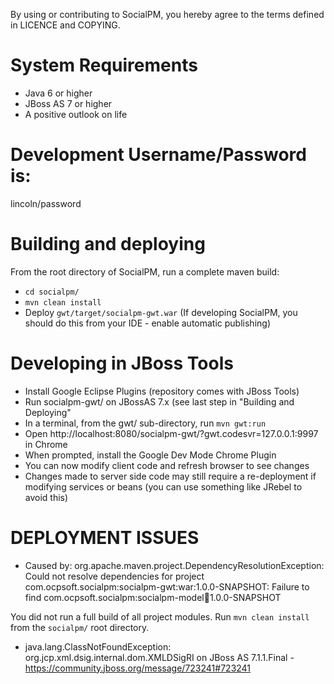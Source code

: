 By using or contributing to SocialPM, you hereby agree to the terms defined in LICENCE and COPYING.

System Requirements
==================
* Java 6 or higher
* JBoss AS 7 or higher
* A positive outlook on life

Development Username/Password is:
=================================
lincoln/password

Building and deploying
=====================
From the root directory of SocialPM, run a complete maven build:
* `cd socialpm/`
* `mvn clean install`
* Deploy `gwt/target/socialpm-gwt.war` (If developing SocialPM, you should do this from your IDE - enable automatic publishing)

Developing in JBoss Tools
=========================

* Install Google Eclipse Plugins (repository comes with JBoss Tools)
* Run socialpm-gwt/ on JBossAS 7.x (see last step in "Building and Deploying"
* In a terminal, from the gwt/ sub-directory, run `mvn gwt:run`
* Open http://localhost:8080/socialpm-gwt/?gwt.codesvr=127.0.0.1:9997 in Chrome
* When prompted, install the Google Dev Mode Chrome Plugin
* You can now modify client code and refresh browser to see changes
* Changes made to server side code may still require a re-deployment if modifying services or beans (you can use something like JRebel to avoid this)

DEPLOYMENT ISSUES
=================
* Caused by: org.apache.maven.project.DependencyResolutionException: Could not resolve dependencies for project com.ocpsoft.socialpm:socialpm-gwt:war:1.0.0-SNAPSHOT: Failure to find com.ocpsoft.socialpm:socialpm-model:jar:1.0.0-SNAPSHOT

You did not run a full build of all project modules. Run `mvn clean install` from the `socialpm/` root directory.

* java.lang.ClassNotFoundException: org.jcp.xml.dsig.internal.dom.XMLDSigRI on JBoss AS 7.1.1.Final - https://community.jboss.org/message/723241#723241
